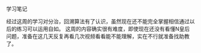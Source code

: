 学习笔记

经过这周的学习对分治，回溯算法有了认识，虽然现在还不能完全掌握相信通过以后的练习可以运用自如。
这周的内容确实很有难度，即使现在还没有看懂N皇后问题，准备在这几天反复再看几次视频看看能不能理解，实在不行就准备找助教了。